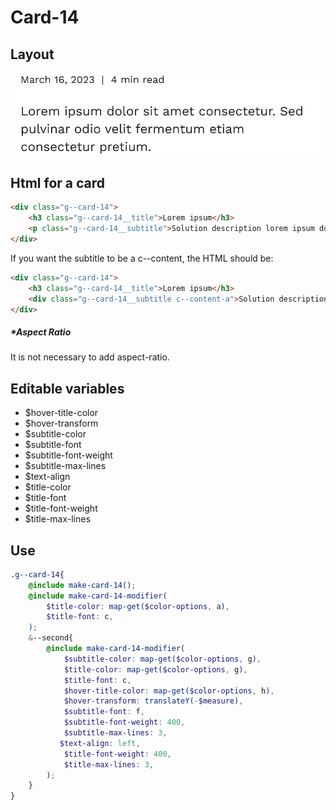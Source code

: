 # Card-14

## Layout

![alt text][card-14]

[card-14]: /src/img/global-components/card/card-14.jpg

## Html for a card

```html
<div class="g--card-14">
    <h3 class="g--card-14__title">Lorem ipsum</h3>
    <p class="g--card-14__subtitle">Solution description lorem ipsum dolor sit amet consectetur.</p>
</div>
```

If you want the subtitle to be a c--content, the HTML should be:
```html
<div class="g--card-14">
    <h3 class="g--card-14__title">Lorem ipsum</h3>
    <div class="g--card-14__subtitle c--content-a">Solution description lorem ipsum dolor sit amet consectetur.</div>
</div>
```

##### \*Aspect Ratio

It is not necessary to add aspect-ratio.

## Editable variables

- $hover-title-color
- $hover-transform
- $subtitle-color
- $subtitle-font
- $subtitle-font-weight
- $subtitle-max-lines
- $text-align
- $title-color
- $title-font
- $title-font-weight
- $title-max-lines

## Use

```scss
.g--card-14{
    @include make-card-14();
    @include make-card-14-modifier(
        $title-color: map-get($color-options, a),
        $title-font: c,
    );
    &--second{
        @include make-card-14-modifier(
            $subtitle-color: map-get($color-options, g),
            $title-color: map-get($color-options, g),
            $title-font: c,
            $hover-title-color: map-get($color-options, h),
            $hover-transform: translateY(-$measure),
            $subtitle-font: f,
            $subtitle-font-weight: 400,
            $subtitle-max-lines: 3,
           $text-align: left,
            $title-font-weight: 400,
            $title-max-lines: 3,
        );
    }
}
```